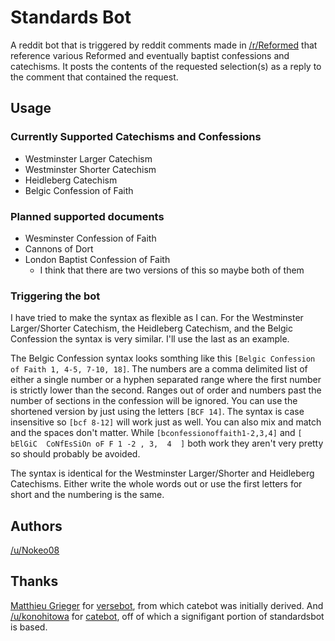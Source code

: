 # Standards Bot
A reddit bot that is triggered by reddit comments made in [/r/Reformed](https://www.reddit.com/r/reformed) that reference various Reformed and eventually baptist confessions and catechisms. It posts the contents of the requested selection(s) as a reply to the comment that contained the request.

## Usage
### Currently Supported Catechisms and Confessions
* Westminster Larger Catechism
* Westminster Shorter Catechism
* Heidleberg Catechism
* Belgic Confession of Faith

### Planned supported documents
* Wesminster Confession of Faith
* Cannons of Dort
* London Baptist Confession of Faith
	* I think that there are two versions of this so maybe both of them

### Triggering the bot
I have tried to make the syntax as flexible as I can. For the Westminster Larger/Shorter Catechism, the Heidleberg Catechism, and the Belgic Confession the syntax is very similar. I'll use the last as an example.

The Belgic Confession syntax looks somthing like this ```[Belgic Confession of Faith 1, 4-5, 7-10, 18]```. The numbers are a comma delimited list of either a single number or a hyphen separated range where the first number is strictly lower than the second. Ranges out of order and numbers past the number of sections in the confession will be ignored. You can use the shortened version by just using the letters ```[BCF 14]```. The syntax is case insensitive so ```[bcf 8-12]``` will work just as well. You can also mix and match and the spaces don't matter. While ```[bconfessionoffaith1-2,3,4]``` and ```[   bElGiC  CoNfEsSiOn oF F 1 -2 , 3,  4  ]``` both work they aren't very pretty so should probably be avoided.

The syntax is identical for the Westminster Larger/Shorter and Heidleberg Catechisms. Either write the whole words out or use the first letters for short and the numbering is the same.


## Authors
[/u/Nokeo08](http://reddit.com/u/nokeo08)

## Thanks
[Matthieu Grieger](http://www.reddit.com/u/mgrieger) for [versebot](https://github.com/matthieugrieger/versebot), from which catebot was initially derived. And [/u/konohitowa](https://www.reddit.com/user/kono_hito_wa) for [catebot](https://github.com/konohitowa/catebot), off of which a signifigant portion of standardsbot is based.
